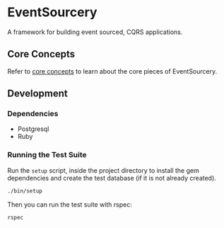 # EventSourcery

A framework for building event sourced, CQRS applications.

## Core Concepts

Refer to [core concepts](./docs/core-concepts.md) to learn about the core pieces of EventSourcery.

## Development

### Dependencies
- Postgresql
- Ruby

### Running the Test Suite
Run the `setup` script, inside the project directory to install the gem dependencies and create the test database (if it is not already created).
```bash
./bin/setup
```

Then you can run the test suite with rspec:
```bash
rspec
```

